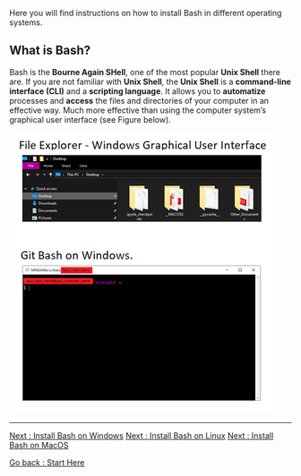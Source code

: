 Here you will find instructions on how to install Bash in different operating systems. 

## What is Bash?

Bash is the **Bourne Again SHell**, one of the most popular **Unix Shell** there are. If you are not familiar with **Unix Shell**, the **Unix Shell** is a **command-line interface (CLI)** and a **scripting language**. It allows you to **automatize** processes and **access** the files and directories of your computer in an effective way. Much more effective than using the computer system’s graphical user interface (see Figure below).  

![Figure_UnixShell](../Figures/Figure_UnixShell.png)

________________________

[Next      : Install Bash on Windows](02_Install_Bash_on_Windows.md)
[Next      : Install Bash on Linux](03_Install_Bash_on_Linux.md)
[Next      : Install Bash on MacOS](04_Install_Bash_on_MacOS.md)

[Go back  : Start Here](00_Start_Here.md)  

